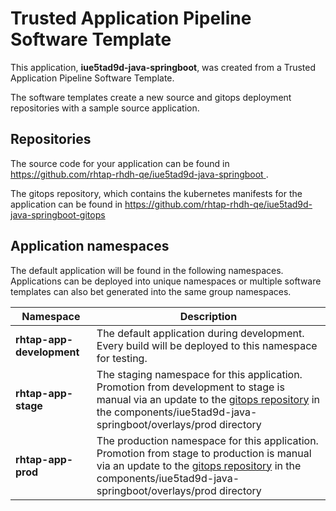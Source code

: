 # Trusted Application Pipeline Software Template

This application, **iue5tad9d-java-springboot**, was created from a Trusted Application Pipeline Software Template.

The software templates create a new source and gitops deployment repositories with a sample source application. 

## Repositories

The source code for your application can be found in [https://github.com/rhtap-rhdh-qe/iue5tad9d-java-springboot ](https://github.com/rhtap-rhdh-qe/iue5tad9d-java-springboot ).
 
The gitops repository, which contains the kubernetes manifests for the application can be found in 
[https://github.com/rhtap-rhdh-qe/iue5tad9d-java-springboot-gitops ](https://github.com/rhtap-rhdh-qe/iue5tad9d-java-springboot-gitops ) 

## Application namespaces 

The default application will be found in the following namespaces. Applications can be deployed into unique namespaces or multiple software templates can also bet generated into the same group namespaces.  

|  Namespace   |  Description   |  
| -------- | -------- |   
| **rhtap-app-development** | The default application during development. Every build will be deployed to this namespace for testing. | 
| **rhtap-app-stage** | The staging namespace for this application. Promotion from development to stage is manual via an update to the [gitops repository](https://github.com/rhtap-rhdh-qe/iue5tad9d-java-springboot-gitops ) in the components/iue5tad9d-java-springboot/overlays/prod directory |  
| **rhtap-app-prod** | The production namespace for this application. Promotion from stage to production is manual via an update to the [gitops repository](https://github.com/rhtap-rhdh-qe/iue5tad9d-java-springboot-gitops ) in the components/iue5tad9d-java-springboot/overlays/prod directory | 